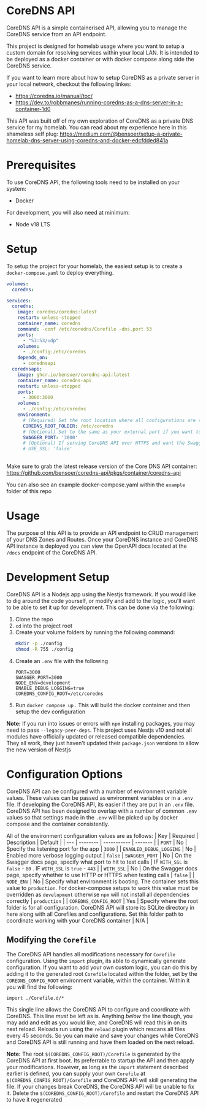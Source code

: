 # CoreDNS API
CoreDNS API is a simple containerised API, allowing you to manage the CoreDNS service from an API endpoint. 

This project is designed for homelab usage where you want to setup a custom domain for resolving services within your local LAN. It is intended to be deployed as a docker container or with docker compose along side the CoreDNS service.

If you want to learn more about how to setup CoreDNS as a private server in your local network, checkout the following linkes:
- https://coredns.io/manual/toc/
- https://dev.to/robbmanes/running-coredns-as-a-dns-server-in-a-container-1d0

This API was built off of my own exploration of CoreDNS as a private DNS service for my homelab. You can read about my experience here in this shameless self plug: https://medium.com/@bensoer/setup-a-private-homelab-dns-server-using-coredns-and-docker-edcfdded841a

# Prerequisites
To use CoreDNS API, the following tools need to be installed on your system:
- Docker

For development, you will also need at minimum:
- Node v18 LTS

# Setup
To setup the project for your homelab, the easiest setup is to create a `docker-compose.yaml` to deploy everything.
```yaml
volumes:
  coredns:

services:
  coredns:
    image: coredns/coredns:latest
    restart: unless-stopped
    container_name: coredns
    command: -conf /etc/coredns/Corefile -dns.port 53
    ports:
      - "53:53/udp"
    volumes:
      - ./config:/etc/coredns
    depends_on:
      - corednsapi
  corednsapi:
    image: ghcr.io/bensoer/coredns-api:latest
    container_name: coredns-api
    restart: unless-stopped
    ports: 
      - 3000:3000
    volumes:
      - ./config:/etc/coredns
    environment:
      # (Required) Set the root location where all configurations are stored. This is so that the API knows where to store config for CoreDNS to pickup
      COREDNS_ROOT_FOLDER: /etc/coredns
      # (Optional) Set to the same as your external port if you want to be able to make calls with the swagger UI
      SWAGGER_PORT: '3000' 
      # (Optional) If serving CoreDNS API over HTTPS and want the Swagger UI to be able to hit it - set this to true
      # USE_SSL: 'false'
      
```
Make sure to grab the latest release version of the Core DNS API container: https://github.com/bensoer/coredns-api/pkgs/container/coredns-api

You can also see an example docker-compose.yaml within the `example` folder of this repo


# Usage
The purpose of this API is to provide an API endpoint to CRUD management of your DNS Zones and Routes. Once your CoreDNS instance and CoreDNS API instance is deployed you can view the OpenAPI docs located at the `/docs` endpoint of the CoreDNS API.

# Development Setup
CoreDNS API is a Nodejs app using the Nestjs framework. If you would like to dig around the code yourself, or modify and add to the logic, you'll want to be able to set it up for development. This can be done via the following:

1. Clone the repo
2. `cd` into the project root
3. Create your volume folders by running the following command:
    ```bash
    mkdir -p ./config
    chmod -R 755 ./config
    ```
4. Create an `.env` file with the following
    ```.env
    PORT=3000
    SWAGGER_PORT=3000
    NODE_ENV=development
    ENABLE_DEBUG_LOGGING=true
    COREDNS_CONFIG_ROOT=/etc/coredns
    ```
5. Run `docker compose up` . This will build the docker container and then setup the dev configuration

**Note:** If you run into issues or errors with `npm` installing packages, you may need to pass `--legacy-peer-deps`. This project uses Nestjs v10 and not all modules have officially updated or released compatible dependencies. They all work, they just haven't updated their `package.json` versions to allow the new version of Nestjs

# Configuration Options
CoreDNS API can be configured with a number of environment variable values. These values can be passed as environment variables or in a `.env` file. If developing the CoreDNS API, its easier if they are put in an `.env` file. CoreDNS API has been designed to overlap with a number of common `.env` values so that settings made in the `.env` will be picked up by docker compose and the container consistently.

All of the environment configuration values are as follows:
| Key | Required | Description | Default |
| --- | -------- | ----------- | ------- |
| `PORT` | No | Specify the listening port for the app | `3000` |
| `ENABLED_DEBUG_LOGGING` | No | Enabled more verbose logging output | `false`
| `SWAGGER_PORT` | No | On the Swagger docs page, specify what port to hit to test calls | IF `WITH_SSL` is `false` - `80` . IF `WITH_SSL` is `true` - `443` |
| `WITH_SSL` | No | On the Swagger docs page, specify whether to use HTTP or HTTPS when testing calls | `false` |
| `NODE_ENV` | No | Specify what environment is booting. The container sets this value to `production`. For docker-compose setups to work this value must be overridden as `development` otherwise `npm` will not install all dependencies correctly | `production` |
| `COREDNS_CONFIG_ROOT` | Yes | Specify where the root folder is for all configuration. CoreDNS API will store its SQLite directory in here along with all Corefiles and configurations. Set this folder path to coordinate working with your CoreDNS container | N/A |

## Modifying the `Corefile`
The CoreDNS API handles all modifications necessary for `Corefile` configuration. Using the `import` plugin, its able to dynamically generate configuration. If you want to add your own custom logic, you can do this by adding it to the generated root `Corefile` located within the folder, set by the `COREDNS_CONFIG_ROOT` environment variable, within the container. Within it you will find the following:
```
import ./Corefile.d/*
```
This single line allows the CoreDNS API to configure and coordinate with CoreDNS. This line _must_ be left as is. Anything _below_ the line though, you may add and edit as you would like, and CoreDNS will read this in on its next reload. Reloads run using the `reload` plugin which rescans all files every 45 seconds. So you can make and save your changes while CoreDNS and CoreDNS API is still running and have them loaded on the next reload.

**Note:** The root `$(COREDNS_CONFIG_ROOT)/Corefile` is generated by the CoreDNS API at first boot. Its preferrable to startup the API and then apply your modifications. However, as long as the `import` statement described earlier is defined, you can supply your own `Corefile` at `$(COREDNS_CONFIG_ROOT)/Corefile` and CoreDNS API will skill generating the file. If your changes break CoreDNS, the CoreDNS API will be unable to fix it. Delete the `$(COREDNS_CONFIG_ROOT)/Corefile` and restart the CoreDNS API to have it regenerated